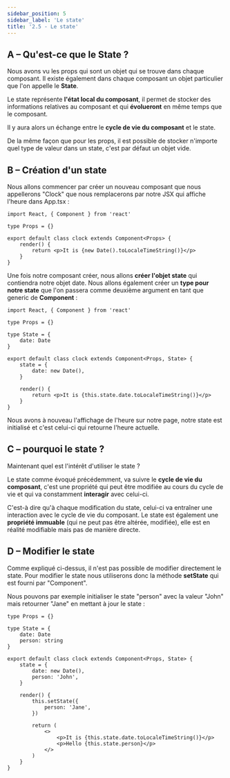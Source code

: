 ```yaml
---
sidebar_position: 5
sidebar_label: 'Le state'
title: '2.5 - Le state'
---
```


## A – Qu'est-ce que le State ?

Nous avons vu les props qui sont un objet qui se trouve dans chaque composant. Il existe également dans chaque composant un objet particulier que l'on appelle le **State**.

Le state représente **l'état local du composant**, il permet de stocker des informations relatives au composant et qui **évolueront** en même temps que le composant.

Il y aura alors un échange entre le **cycle de vie du composant** et le state.

De la même façon que pour les props, il est possible de stocker n'importe quel type de valeur dans un state, c'est par défaut un objet vide.

## B – Création d'un state

Nous allons commencer par créer un nouveau composant que nous appellerons "Clock" que nous remplacerons par notre JSX qui affiche l'heure dans App.tsx :

```tsx title=components/clock.tsx
import React, { Component } from 'react'

type Props = {}

export default class clock extends Component<Props> {
	render() {
		return <p>It is {new Date().toLocaleTimeString()}</p>
	}
}
```

Une fois notre composant créer, nous allons **créer l'objet state** qui contiendra notre objet date. Nous allons également créer un **type pour notre state** que l'on passera comme deuxième argument en tant que generic de **Component** :

```tsx title=components/clock.tsx
import React, { Component } from 'react'

type Props = {}

type State = {
	date: Date
}

export default class clock extends Component<Props, State> {
	state = {
		date: new Date(),
	}

	render() {
		return <p>It is {this.state.date.toLocaleTimeString()}</p>
	}
}
```

Nous avons à nouveau l'affichage de l'heure sur notre page, notre state est initialisé et c'est celui-ci qui retourne l'heure actuelle.

## C – pourquoi le state ?

Maintenant quel est l'intérêt d'utiliser le state ?

Le state comme évoqué précédemment, va suivre le **cycle de vie du composant**, c'est une propriété qui peut être modifiée au cours du cycle de vie et qui va constamment **interagir** avec celui-ci.

C'est-à dire qu'à chaque modification du state, celui-ci va entraîner une interaction avec le cycle de vie du composant. Le state est également une **propriété immuable** (qui ne peut pas être altérée, modifiée), elle est en réalité modifiable mais pas de manière directe.

## D – Modifier le state

Comme expliqué ci-dessus, il n'est pas possible de modifier directement le state. Pour modifier le state nous utiliserons donc la méthode **setState** qui est fourni par "Component".

Nous pouvons par exemple initialiser le state "person" avec la valeur "John" mais retourner "Jane" en mettant à jour le state :

```tsx title=components/clock.tsx
type Props = {}

type State = {
	date: Date
	person: string
}

export default class clock extends Component<Props, State> {
	state = {
		date: new Date(),
		person: 'John',
	}

	render() {
		this.setState({
			person: 'Jane',
		})

		return (
			<>
				<p>It is {this.state.date.toLocaleTimeString()}</p>
				<p>Hello {this.state.person}</p>
			</>
		)
	}
}
```
